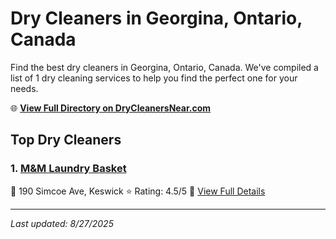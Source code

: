 # Dry Cleaners in Georgina, Ontario, Canada

Find the best dry cleaners in Georgina, Ontario, Canada. We've compiled a list of 1 dry cleaning services to help you find the perfect one for your needs.

🌐 **[View Full Directory on DryCleanersNear.com](https://drycleanersnear.com/city/Canada/Ontario/Georgina)**

## Top Dry Cleaners

### 1. [M&M Laundry Basket](https://drycleanersnear.com/dryCleaner/68a67f90c2af6b6dc01e9c13/m-m-laundry-basket)
📍 190 Simcoe Ave, Keswick
⭐ Rating: 4.5/5
🔗 [View Full Details](https://drycleanersnear.com/dryCleaner/68a67f90c2af6b6dc01e9c13/m-m-laundry-basket)


---

*Last updated: 8/27/2025*

